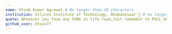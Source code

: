 ```yaml
---
name: Utsab Kumar Agrawal # No longer than 28 characters
institution: Silicon Institute of Technology, Bhubaneswar 🚩 # no longer than 58 characters
quote: Whenever you face any FORK in life road,Just remember to PULL both roads and MERGE them to one.  # no longer than 100 characters, avoid using quotes(") to guarantee the format remains the same.
github_user: Utsav77
---
```

